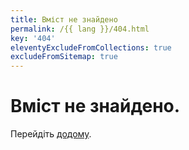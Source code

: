 ```yaml
---
title: Вміст не знайдено
permalink: /{{ lang }}/404.html
key: '404'
eleventyExcludeFromCollections: true
excludeFromSitemap: true
---
```

# Вміст не знайдено.

Перейдіть <a href="/ua/">додому</a>.

<!--

Read more: https://www.11ty.dev/docs/quicktips/not-found/

This will work for both GitHub pages and Netlify:

* https://help.github.com/articles/creating-a-custom-404-page-for-your-github-pages-site/
* https://www.netlify.com/docs/redirects/#custom-404

-->
